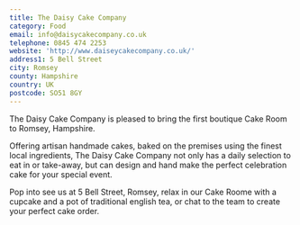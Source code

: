 ```yaml
---
title: The Daisy Cake Company
category: Food
email: info@daisycakecompany.co.uk
telephone: 0845 474 2253
website: 'http://www.daiseycakecompany.co.uk/'
address1: 5 Bell Street
city: Romsey
county: Hampshire
country: UK
postcode: SO51 8GY
---
```

The Daisy Cake Company is pleased to bring the first boutique Cake Room to Romsey, Hampshire.

Offering artisan handmade cakes, baked on the premises using the finest local ingredients, The Daisy Cake Company not only has a daily selection to eat in or take-away, but can design and hand make the perfect celebration cake for your special event.

Pop into see us at 5 Bell Street, Romsey, relax in our Cake Roome with a cupcake and a pot of traditional english tea, or chat to the team to create your perfect cake order.
